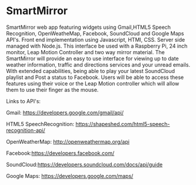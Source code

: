 # SmartMirror
SmartMirror web app featuring widgets using Gmail,HTML5 Speech Recognition, OpenWeatheMap, Facebook, SoundCloud and Google Maps API's. Front end implementation using Javascript, HTMl, CSS. Server side managed with Node.js. This interface be used with a Raspberry Pi, 24 inch monitor, Leap Motion Controller and two way mirror material. The SmartMirror will provide an easy to use interface for viewing up to date weather information, traffic and directions services and your unread emails. With extended capabilities, being able to play your latest SoundCloud playlist and Post a status to Facebook. Users will be able to access these features using their voice or the Leap Motion controller which will allow them to use their finger as the mouse. 

Links to API's:

Gmail: https://developers.google.com/gmail/api/

HTML5 SpeechRecognition: https://shapeshed.com/html5-speech-recognition-api/

OpenWeatherMap: http://openweathermap.org/api

Facebook:https://developers.facebook.com/

SoundCloud:https://developers.soundcloud.com/docs/api/guide

Google Maps: https://developers.google.com/maps/
